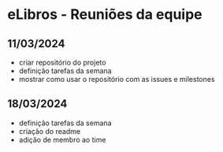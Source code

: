 # eLibros - Reuniões da equipe

## 11/03/2024
- criar repositório do projeto
- definição tarefas da semana
- mostrar como usar o repositório com as issues e milestones

## 18/03/2024
- definição tarefas da semana
- criação do readme
- adição de membro ao time
